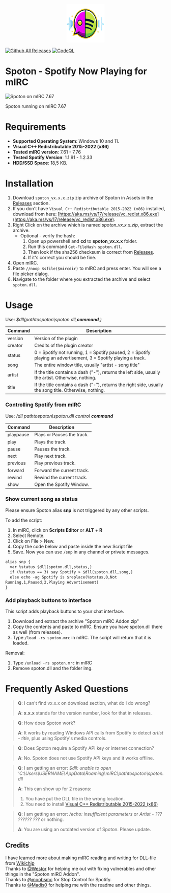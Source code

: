 <p align="center">
  <img width="120" height="120" src="https://raw.githubusercontent.com/turbosmurfen/spoton/main/img/spoton_logo.png">
</p>

[![Github All Releases](https://img.shields.io/github/downloads/turbosmurfen/spoton/total.svg)]() [![CodeQL](https://github.com/turbosmurfen/spoton/actions/workflows/codeql-analysis.yml/badge.svg)](https://github.com/turbosmurfen/spoton/actions/workflows/codeql-analysis.yml)

# Spoton - Spotify Now Playing for mIRC  

![Spoton on mIRC 7.67](https://raw.githubusercontent.com/turbosmurfen/spoton/main/img/spoton_example.png)

Spoton running on mIRC 7.67

# Requirements

* **Supported Operating System**: Windows 10 and 11.
* **Visual C++ Redistributable 2015-2022 (x86)**  
* **Tested mIRC version**: 7.61 - 7.76  
* **Tested Spotify Version**: 1.1.91 - 1.2.33
* **HDD/SSD Space**: 18,5 KB.  

# Installation 

1. Download `spoton_vx.x.x.zip` zip archive of Spoton in Assets in the [Releases](https://github.com/turbosmurfen/spoton/releases/latest) section.
2. If you don't have `Visual C++ Redistributable 2015-2022 (x86)` installed, download from here: [https://aka.ms/vs/17/release/vc_redist.x86.exe](https://aka.ms/vs/17/release/vc_redist.x86.exe).  
3. Right Click on the archive which is named _spoton_vx.x.x.zip_, extract the archive.  
   * Optional - verify the hash: 
       1. Open up powershell and **cd** to **spoton_vx.x.x** folder. 
       2. Run this command `Get-FileHash spoton.dll`. 
       3. Then look if the sha256 checksum is correct from [Releases](https://github.com/turbosmurfen/spoton/releases/latest).
       4. If it's correct you should be fine. 
4. Open mIRC.
5. Paste `//noop $sfile($mircdir)` to mIRC and press enter. You will see a file picker dialog.
6. Navigate to the folder where you extracted the archive and select `spoton.dll`. 

# Usage

Use: _$dll(pathtospoton\spoton.dll,**command**,)_

| Command       | Description   |   
| --- | --- |  
| version       | Version of the plugin |  
| creator       | Credits of the plugin creator |  
| status        | 0 = Spotify not running, 1 = Spotify paused, 2 = Spotify playing an advertisement, 3 = Spotify playing a track. |
| song          | The entire window title, usually "artist - song title" |
| artist        | If the title contains a dash ("-"), returns the left side, usually the artist. Otherwise, nothing. |
| title         | If the title contains a dash ("-"), returns the right side, usually the song title. Otherwise, nothing. |

### Controlling Spotify from mIRC

Use: _/dll pathtospoton\spoton.dll control **command**_

| Command       |Description   |
| --- | --- | 
| playpause | Plays or Pauses the track. |
| play | Plays the track. |
| pause | Pauses the track. |
| next | Play next track. |
| previous | Play previous track. |
| forward | Forward the current track. |
| rewind | Rewind the current track. |
| show | Open the Spotify Window. |

### Show current song as status
Please ensure Spoton alias **snp** is not triggered by any other scripts.  
  
To add the script:
1. In mIRC, click on **Scripts Editor** or **ALT** + **R**
2. Select Remote.
3. Click on File > New.  
4. Copy the code below and paste inside the new Script file
5. Save. Now you can use `/snp` in any channel or private messages.

```mirc
alias snp {
  var %status $dll(spoton.dll,status,)
  if (%status == 3) say Spotify » $dll(spoton.dll,song,)
  else echo -ag Spotify is $replace(%status,0,Not Running,1,Paused,2,Playing Advertisement)
}
```

### Add playback buttons to interface
This script adds playback buttons to your chat interface.

1. Download and extract the archive "Spoton mIRC Addon.zip" 
3. Copy the contents and paste to mIRC. Ensure you have spoton.dll there as well (from releases).
4. Type ``/load -rs spoton.mrc`` in mIRC. The script will return that it is loaded.

Removal:

1. Type ``/unload -rs spoton.mrc`` in mIRC
2. Remove spoton.dll and the folder img.   

# Frequently Asked Questions

> **Q**: I can't find vx.x.x on download section, what do I do wrong?
> 
> **A**: **x.x.x** stands for the version number, look for that in releases.

> **Q**: How does Spoton work?
>
> **A**: It works by reading Windows API calls from Spotify to detect _artist - title_, plus using Spotify's media controls.

> **Q**: Does Spoton require a Spotify API key or internet connection?
>
> **A**: No. Spoton does not use Spotify API keys and it works offline.  

> **Q**: I am getting an error: _$dll: unable to open 'C:\Users\USERNAME\AppData\Roaming\mIRC\pathtospoton\spoton.dll_
>
> **A**: This can show up for 2 reasons:  
> 
> 1. You have put the DLL file in the wrong location.
> 2. You need to install [Visual C++ Redistributable 2015-2022 (x86)](https://aka.ms/vs/17/release/vc_redist.x86.exe)  

> **Q**: I am getting an error: _/echo: insufficient parameters_ or _Artist - ??? ?????? ???_ or nothing.
>
> **A**: You are using an outdated version of Spoton. Please update.

## Credits

I have learned more about making mIRC reading and writing for DLL-file from [Wikichip](https://en.wikichip.org/wiki/mirc/dynamic-link_library)  
Thanks to [@Westor](https://github.com/westor7) for helping me out with fixing vulnerables and other things in the "Spoton mIRC Addon".  
Thanks to [@moobsmc](https://github.com/moobsmc) for Stop Control for Spotify.  
Thanks to [@Madis0](https://github.com/Madis0) for helping me with the readme and other things.  

